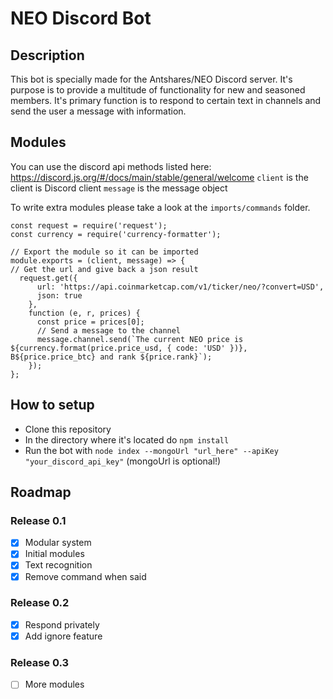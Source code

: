 # NEO Discord Bot

## Description
This bot is specially made for the Antshares/NEO Discord server. It's purpose is to provide a multitude of functionality for new and seasoned members. It's primary function is to respond to certain text in channels and send the user a message with information.

## Modules
You can use the discord api methods listed here: https://discord.js.org/#/docs/main/stable/general/welcome
`client` is the client is Discord client
`message` is the message object

To write extra modules please take a look at the `imports/commands` folder.
```
const request = require('request');
const currency = require('currency-formatter');

// Export the module so it can be imported
module.exports = (client, message) => {
// Get the url and give back a json result
  request.get({
      url: 'https://api.coinmarketcap.com/v1/ticker/neo/?convert=USD',
      json: true
    },
    function (e, r, prices) {
      const price = prices[0];
      // Send a message to the channel
      message.channel.send(`The current NEO price is ${currency.format(price.price_usd, { code: 'USD' })}, B${price.price_btc} and rank ${price.rank}`);
    });
};
```

## How to setup
 - Clone this repository
 - In the directory where it's located do `npm install`
 - Run the bot with `node index --mongoUrl "url_here" --apiKey "your_discord_api_key"` (mongoUrl is optional!)

## Roadmap

### Release 0.1
- [x] Modular system
- [x] Initial modules
- [x] Text recognition
- [x] Remove command when said

### Release 0.2
- [x] Respond privately
- [x] Add ignore feature

### Release 0.3
- [ ] More modules
